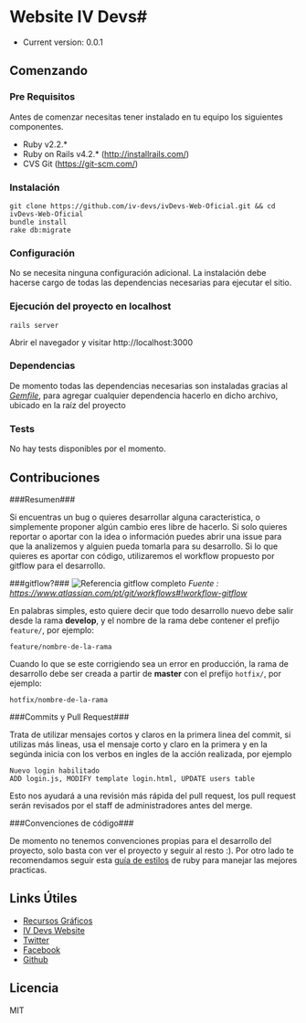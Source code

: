 # Website IV Devs#

* Current version: 0.0.1

## Comenzando ##

### Pre Requisitos ###

Antes de comenzar necesitas tener instalado en tu equipo los siguientes componentes.

* Ruby v2.2.*
* Ruby on Rails v4.2.* (http://installrails.com/)
* CVS Git (https://git-scm.com/)

### Instalación ###

    git clone https://github.com/iv-devs/ivDevs-Web-Oficial.git && cd ivDevs-Web-Oficial
    bundle install
    rake db:migrate

### Configuración ###

No se necesita ninguna configuración adicional. La instalación debe hacerse cargo de todas las dependencias necesarias para ejecutar el sitio.

### Ejecución del proyecto en localhost ###

    rails server

Abrir el navegador y visitar http://localhost:3000

### Dependencias ###

De momento todas las dependencias necesarias son instaladas gracias al [*Gemfile*](./Gemfile), para agregar cualquier dependencia hacerlo en dicho archivo, ubicado en la raíz del proyecto

### Tests ###

No hay tests disponibles por el momento.

## Contribuciones ##

###Resumen###

Si encuentras un bug o quieres desarrollar alguna caracteristica, o simplemente proponer algún cambio eres libre de hacerlo.
Si solo quieres reportar o aportar con la idea o información puedes abrir una issue para que la analizemos y alguien pueda tomarla para su desarrollo.
Si lo que quieres es aportar con código, utilizaremos el workflow propuesto por gitflow para el desarrollo.

###gitflow?###
![Referencia gitflow completo](https://www.atlassian.com/pt/git/workflows/pageSections/00/contentFullWidth/0/tabs/02/pageSections/010/contentFullWidth/0/content_files/file0/document/git-workflow-release-cycle-4maintenance.png)
*Fuente : https://www.atlassian.com/pt/git/workflows#!workflow-gitflow*

En palabras simples, esto quiere decir que todo desarrollo nuevo debe salir desde la rama **develop**, y el nombre de la rama debe contener el prefijo `feature/`, por ejemplo:

    feature/nombre-de-la-rama

Cuando lo que se este corrigiendo sea un error en producción, la rama de desarrollo debe ser creada a partir de **master** con el prefijo `hotfix/`, por ejemplo:

    hotfix/nombre-de-la-rama


###Commits y Pull Request###

Trata de utilizar mensajes cortos y claros en la primera linea del commit, si utilizas más lineas, usa el mensaje corto y claro en la primera y en la segúnda inicia con los verbos en ingles de la acción realizada, por ejemplo

    Nuevo login habilitado
    ADD login.js, MODIFY template login.html, UPDATE users table

Esto nos ayudará a una revisión más rápida del pull request, los pull request serán revisados por el staff de administradores antes del merge.

###Convenciones de código###

De momento no tenemos convenciones propias para el desarrollo del proyecto, solo basta con ver el proyecto y seguir al resto :).
Por otro lado te recomendamos seguir esta [guía de estilos](https://github.com/alemohamad/ruby-style-guide/blob/master/README-esLA.md) de ruby para manejar las mejores practicas.


## Links Útiles ##

* [Recursos Gráficos](https://github.com/iv-devs/graphic-resources)
* [IV Devs Website](http://www.ivdevs.com)
* [Twitter](http://twitter.com/iv_devs)
* [Facebook](https://www.facebook.com/groups/programadores.iv.region.chile/)
* [Github](https://github.com/iv-devs/)

## Licencia ##
MIT

